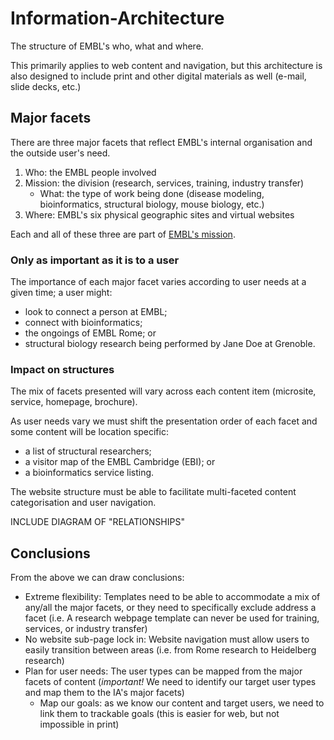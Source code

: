# Information-Architecture
The structure of EMBL's who, what and where.

This primarily applies to web content and navigation, but this architecture is also designed to include print and other digital materials as well (e-mail, slide decks, etc.)

## Major facets

There are three major facets that reflect EMBL's internal organisation and the outside user's need. 

1. Who: the EMBL people involved
1. Mission: the division (research, services, training, industry transfer)
    - What: the type of work being done (disease modeling, bioinformatics, structural biology, mouse biology, etc.)
1. Where: EMBL's six physical geographic sites and virtual websites

Each and all of these three are part of [EMBL's mission](https://github.com/EMBL-Design-Language/About#purpose).

### Only as important as it is to a user

The importance of each major facet varies according to user needs at a given time; a user might: 
- look to connect a person at EMBL;
- connect with bioinformatics;
- the ongoings of EMBL Rome; or
- structural biology research being performed by Jane Doe at Grenoble. 

### Impact on structures 

The mix of facets presented will vary across each content item (microsite, service, homepage, brochure).

As user needs vary we must shift the presentation order of each facet and some content will be location specific: 
- a list of structural researchers;
- a visitor map of the EMBL Cambridge (EBI); or
- a bioinformatics service listing. 

The website structure must be able to facilitate multi-faceted content categorisation and user navigation. 

INCLUDE DIAGRAM OF "RELATIONSHIPS"

## Conclusions

From the above we can draw conclusions:
- Extreme flexibility: Templates need to be able to accommodate a mix of any/all the major facets, or they need to specifically exclude address a facet (i.e. A research webpage template can never be used for training, services, or industry transfer)
- No website sub-page lock in: Website navigation must allow users to easily transition between areas (i.e. from Rome research to Heidelberg research)
- Plan for user needs: The user types can be mapped from the major facets of content (*important!* We need to identify our target user types and map them to the IA's major facets)
    - Map our goals: as we know our content and target users, we need to link them to trackable goals (this is easier for web, but not impossible in print)

